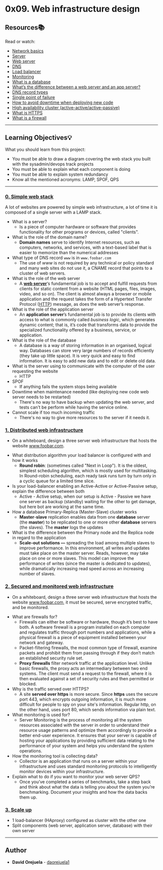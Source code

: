 # 0x09. Web infrastructure design

## Resources:books:
Read or watch:
* [Network basics](https://intranet.hbtn.io/rltoken/Sn9ZSSHjyEW5aRfKvNiZCg)
* [Server](https://intranet.hbtn.io/rltoken/83joH7-HzuV9gBNe16iTrA)
* [Web server](https://intranet.hbtn.io/rltoken/7moqhXcFOXP6zNMWdsjWjQ)
* [DNS](https://intranet.hbtn.io/rltoken/G0a1v98rwb2RHA8VHxo36A)
* [Load balancer](https://intranet.hbtn.io/rltoken/H6TVgGaqt13JhXKzJ2rVAA)
* [Monitoring](https://intranet.hbtn.io/rltoken/JY6524JCvX9dREoNgnQUFw)
* [What is a database](https://intranet.hbtn.io/rltoken/XLIOfzfuaxPQu39VQ0TLtw)
* [What’s the difference between a web server and an app server?](https://intranet.hbtn.io/rltoken/Nb8B47Y2D8SLqQMOKVoQyQ)
* [DNS record types](https://intranet.hbtn.io/rltoken/pSGVxlKznxONwGEHIXLSwA)
* [Single point of failure](https://intranet.hbtn.io/rltoken/wYpewVpIp9PSqqL27RPafg)
* [How to avoid downtime when deploying new code](https://intranet.hbtn.io/rltoken/Mlvynt0OgLQXrxjrC5Wlnw)
* [High availability cluster (active-active/active-passive)](https://intranet.hbtn.io/rltoken/POX3jE0S6TChQHSYQraYeQ)
* [What is HTTPS](https://intranet.hbtn.io/rltoken/N4BwU4wYDNW02kdzMiekFw)
* [What is a firewall](https://intranet.hbtn.io/rltoken/HrYI70d_nxUPZeufjUYzIw)

---
## Learning Objectives:bulb:
What you should learn from this project:

* You must be able to draw a diagram covering the web stack you built with the sysadmin/devops track projects
* You must be able to explain what each component is doing
* You must be able to explain system redundancy
* Know all the mentioned acronyms: LAMP, SPOF, QPS

---

### [0. Simple web stack](./0-simple_web_stack)
A lot of websites are powered by simple web infrastructure, a lot of time it is composed of a single server with a LAMP stack.

-   What is a server?
	-  Is a piece of computer hardware or software that provides functionality for other programs or devices, called "clients".
-   What is the role of the domain name?
	- **Domain names** serve to identify Internet resources, such as computers, networks, and services, with a text-based label that is easier to memorize than the numerical addresses
-   What type of DNS record  `www`  is in  `www.foobar.com`
	- The use of _www_ is not required by any technical or policy standard and many web sites do not use it,  a CNAME record that points to a cluster of web servers.
-   What is the role of the web server
	- A **[web server](https://www.nginx.com/resources/glossary/web-server/)**‘s fundamental job is to accept and fulfill requests from clients for static content from a website (HTML pages, files, images, video, and so on). The client is almost always a browser or mobile application and the request takes the form of a Hypertext Transfer Protocol ([HTTP](https://www.nginx.com/resources/glossary/http/)) message, as does the web server’s response.
-   What is the role of the application server
	- An **application server**’s fundamental job is to provide its clients with access to what is commonly called _business logic_, which generates dynamic content; that is, it’s code that transforms data to provide the specialized functionality offered by a business, service, or application.
-   What is the role of the database
	- A database is a way of storing information in an organised, logical way. Databases can store very large numbers of records efficiently (they take up little space). It is very quick and easy to find information. It is easy to add new data and to edit or delete old data.
-   What is the server using to communicate with the computer of the user requesting the website
	- HTTP
-   SPOF
	- If anything fails the system stops being available
-   Downtime when maintenance needed (like deploying new code web server needs to be restarted)
	- There's no way to have backup when updating the web server, and tests can't be perform while having the service online.
-   Cannot scale if too much incoming traffic
	- There's no way to give more resources to the server if it needs it.
### [1. Distributed web infrastructure](./1-distributed_web_infrastructure)
* On a whiteboard, design a three server web infrastructure that hosts the website www.foobar.com.
-   What distribution algorithm your load balancer is configured with and how it works
	- **Round robin**: (sometimes called "Next in Loop"). It is the oldest, simplest scheduling algorithm, which is mostly used for multitasking. In Round-robin scheduling, each ready task runs turn by turn only in a cyclic queue for a limited time slice.
-   Is your load-balancer enabling an Active-Active or Active-Passive setup, explain the difference between both
	- Active - Active setup, when our setup is Active - Passive we have one server as backup (standby) waiting for the other to get damage, but here bot are working at the same time.
-   How a database Primary-Replica (Master-Slave) cluster works
	- **Master**-**slave** replication enables data from one **database** server (the **master**) to be replicated to one or more other **database** servers (the slaves). The **master** logs the updates
-   What is the difference between the Primary node and the Replica node in regard to the application
	- **Scale-out solutions —** spreading the load among multiple slaves to improve performance. In this environment, all writes and updates must take place on the master server. Reads, however, may take place on one or more slaves. This model can improve the performance of writes (since the master is dedicated to updates), while dramatically increasing read speed across an increasing number of slaves.


### [2. Secured and monitored web infrastructure](./2-secured_and_monitored_web_infrastructure)
* On a whiteboard, design a three server web infrastructure that hosts the website www.foobar.com, it must be secured, serve encrypted traffic, and be monitored.
-   What are firewalls for?
	- Firewalls can either be software or hardware, though it’s best to have both. A software firewall is a program installed on each computer and regulates traffic through port numbers and applications, while a physical firewall is a piece of equipment installed between your network and gateway.
	- Packet-filtering firewalls, the most common type of firewall, examine packets and prohibit them from passing through if they don’t match an established security rule set.
	- **Proxy firewalls** filter network traffic at the application level. Unlike basic firewalls, the proxy acts an intermediary between two end systems. The client must send a request to the firewall, where it is then evaluated against a set of security rules and then permitted or blocked.
-   Why is the traffic served over HTTPS?
	- A site **served over https** is more secure. Since **https** uses the secure port 443, which encrypts outgoing information, it is much more difficult for people to spy on your site's information. Regular http, on the other hand, uses port 80, which sends information via plain text.
-   What monitoring is used for?
	- Server Monitoring is the process of monitoring all the system resources associated with the server in order to understand their resource usage patterns and optimize them accordingly to provide a better end-user experience. It ensures that your server is capable of hosting your applications by providing sufficient data relating to the performance of your system and helps you understand the system operations.
-   How the monitoring tool is collecting data?
	- Collector is an application that runs on a server within your infrastructure and uses standard monitoring protocols to intelligently monitor devices within your infrastructure.
-   Explain what to do if you want to monitor your web server QPS?
	- Once you’ve completed a series of benchmarks, take a step back and think about what the data is telling you about the system you’re benchmarking. Document your insights and how the data backs them up.


### [3. Scale up](./3-scale_up)
-   1 load-balancer (HAproxy) configured as cluster with the other one
-   Split components (web server, application server, database) with their own server
---

## Author
* **David Orejuela** - [daorejuela1](https://github.com/daorejuela1)
